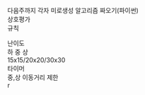 다음주까지 각자 미로생성 알고리즘 짜오기(파이썬) <br/>
상호평가  
규칙  

난이도  <br/>
하 중 상 <br/>
15x15/20x20/30x30  
타이머  
중,상 이동거리 제한  
r
